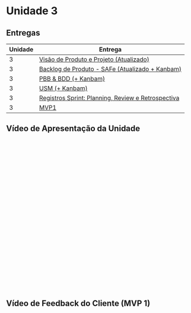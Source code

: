 # Unidade 3

## Entregas
Unidade | Entrega
------- | -------  
3 | [Visão de Produto e Projeto (Atualizado)](https://mdsreq-fga-unb.github.io/2022.2-Dubium/visao/)
3 | [Backlog de Produto - SAFe (Atualizado + Kanbam)](https://mdsreq-fga-unb.github.io/2022.2-Dubium/Requisitos/)
3 | [PBB & BDD (+ Kanbam)](https://mdsreq-fga-unb.github.io/2022.2-Dubium/pbb/)
3 | [USM (+ Kanbam)](https://mdsreq-fga-unb.github.io/2022.2-Dubium/usm/)
3 | [Registros Sprint: Planning, Review e Retrospectiva](https://mdsreq-fga-unb.github.io/2022.2-Dubium/sprints/sprint_01/planning/)
3 | [MVP1]()

## Vídeo de Apresentação da Unidade

<iframe width="711" height="400" src="" title="Dubium Apresentação" frameborder="0" allow="accelerometer; autoplay; clipboard-write; encrypted-media; gyroscope; picture-in-picture" allowfullscreen></iframe>

## Vídeo de Feedback do Cliente (MVP 1)

<iframe width="711" height="400" src="" title="Dubium Apresentação" frameborder="0" allow="accelerometer; autoplay; clipboard-write; encrypted-media; gyroscope; picture-in-picture" allowfullscreen></iframe>